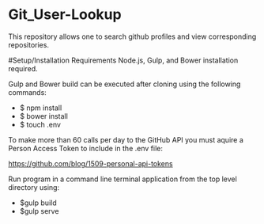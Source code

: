 # Git_User-Lookup
This repository allows one to search github profiles and view corresponding repositories.

#Setup/Installation Requirements
Node.js, Gulp, and Bower installation required.

Gulp and Bower build can be executed after cloning using the following commands:

* $ npm install
* $ bower install
* $ touch .env

To make more than 60 calls per day to the GitHub API you must aquire a Person Access Token to include in the .env file:

https://github.com/blog/1509-personal-api-tokens

Run program in a command line terminal application from the top level directory using:
* $gulp build
* $gulp serve


